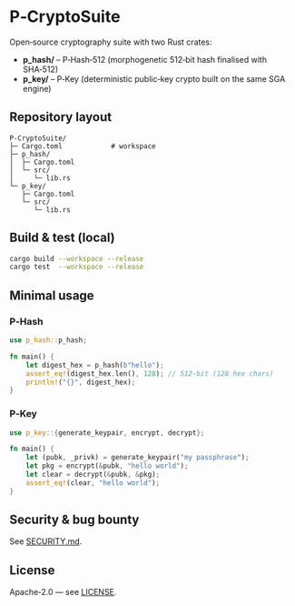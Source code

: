 # P‑CryptoSuite

Open‑source cryptography suite with two Rust crates:

* **p\_hash/** – P‑Hash‑512 (morphogenetic 512‑bit hash finalised with SHA‑512)
* **p\_key/**  – P‑Key (deterministic public‑key crypto built on the same SGA engine)

## Repository layout

```text
P-CryptoSuite/
├─ Cargo.toml            # workspace
├─ p_hash/
│  ├─ Cargo.toml
│  └─ src/
│     └─ lib.rs
└─ p_key/
   ├─ Cargo.toml
   └─ src/
      └─ lib.rs
```

## Build & test (local)

```bash
cargo build --workspace --release
cargo test  --workspace --release
```

## Minimal usage

### P‑Hash

```rust
use p_hash::p_hash;

fn main() {
    let digest_hex = p_hash(b"hello");
    assert_eq!(digest_hex.len(), 128); // 512-bit (128 hex chars)
    println!("{}", digest_hex);
}
```

### P‑Key

```rust
use p_key::{generate_keypair, encrypt, decrypt};

fn main() {
    let (pubk, _privk) = generate_keypair("my passphrase");
    let pkg = encrypt(&pubk, "hello world");
    let clear = decrypt(&pubk, &pkg);
    assert_eq!(clear, "hello world");
}
```

## Security & bug bounty

See [SECURITY.md](./SECURITY.md).

## License

Apache‑2.0 — see [LICENSE](./LICENSE).

